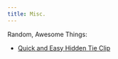 ```yaml
---
title: Misc.
---
```


Random, Awesome Things:

- [Quick and Easy Hidden Tie Clip](http://www.instructables.com/id/Quick-and-Easy-Hidden-Tie-Clip/?ALLSTEPS)
